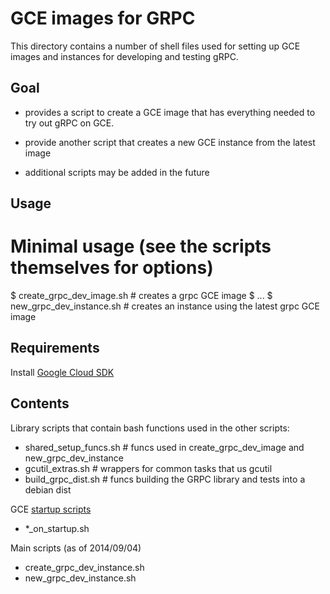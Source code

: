 GCE images for GRPC
===================

This directory contains a number of shell files used for setting up GCE images
and instances for developing and testing gRPC.



Goal
----

- provides a script to create a GCE image that has everything needed to try
out gRPC on GCE.
- provide another script that creates a new GCE instance from the latest image

- additional scripts may be added in the future


Usage
------

# Minimal usage (see the scripts themselves for options)

$ create_grpc_dev_image.sh  # creates a grpc GCE image
$ ...
$ new_grpc_dev_instance.sh  # creates an instance using the latest grpc GCE image


Requirements
------------

Install [Google Cloud SDK](https://developers.google.com/cloud/sdk/)

Contents
--------

Library scripts that contain bash functions used in the other scripts:
- shared_setup_funcs.sh  # funcs used in create_grpc_dev_image and new_grpc_dev_instance
- gcutil_extras.sh  # wrappers for common tasks that us gcutil
- build_grpc_dist.sh  # funcs building the GRPC library and tests into a debian dist

GCE [startup scripts](https://developers.google.com/compute/docs/howtos/startupscript)
- *_on_startup.sh

Main scripts (as of 2014/09/04)
- create_grpc_dev_instance.sh
- new_grpc_dev_instance.sh

